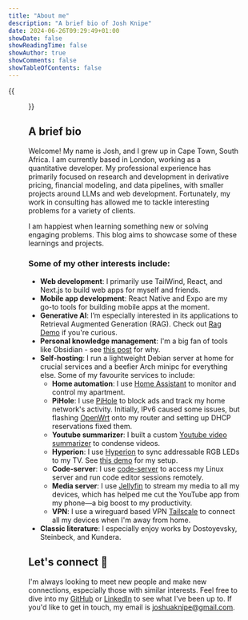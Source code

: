 ```yaml
---
title: "About me"
description: "A brief bio of Josh Knipe"
date: 2024-06-26T09:29:49+01:00
showDate: false
showReadingTime: false
showAuthor: true
showComments: false
showTableOfContents: false
---
```


{{<figure
    src="img/profile-wide.jpg"
    alt="A portrait of Josh Knipe"
    class="mx-auto my-4 max-w-xs sm:max-w-3xl md:max-w-3xl"
    imgClass="w-full h-auto rounded-lg shadow-md" 
    >}}

## A brief bio

Welcome! My name is Josh, and I grew up in Cape Town, South Africa. I am currently based in London, working as a quantitative developer. My professional experience has primarily focused on research and development in derivative pricing, financial modeling, and data pipelines, with smaller projects around LLMs and web development. Fortunately, my work in consulting has allowed me to tackle interesting problems for a variety of clients.

I am happiest when learning something new or solving engaging problems. This blog aims to showcase some of these learnings and projects.

### Some of my other interests include:

- **Web development**: I primarily use TailWind, React, and Next.js to build web apps for myself and friends.
- **Mobile app development**: React Native and Expo are my go-to tools for building mobile apps at the moment.
- **Generative AI**: I’m especially interested in its applications to Retrieval Augmented Generation (RAG). Check out [Rag Demo](https://github.com/joshuaknipe/RAG-app) if you're curious.
- **Personal knowledge management**: I'm a big fan of tools like Obsidian - see [this post](https://joshuaknipe.com/posts/obsidian-as-a-second-brain/) for why.
- **Self-hosting**: I run a lightweight Debian server at home for crucial services and a beefier Arch minipc for everything else. Some of my favourite services to include:
  - **Home automation**: I use [Home Assistant](https://www.home-assistant.io/) to monitor and control my apartment.
  - **PiHole**: I use [PiHole](https://pi-hole.net/) to block ads and track my home network's activity. Initially, IPv6 caused some issues, but flashing [OpenWrt](https://openwrt.org/) onto my router and setting up DHCP reservations fixed them.
  - **Youtube summarizer**: I built a custom [Youtube video summarizer](https://github.com/joshuaknipe/ytsummarizer) to condense videos.
  - **Hyperion**: I use [Hyperion](https://hyperion-project.org/) to sync addressable RGB LEDs to my TV. See [this demo](https://youtube.com/shorts/Ao_SEIQEyLU?si=yeyIdVStw6NVg6z1) for my setup.
  - **Code-server**: I use [code-server](https://github.com/coder/code-server) to access my Linux server and run code editor sessions remotely.
  - **Media server**: I use [Jellyfin](https://jellyfin.org/docs/) to stream my media to all my devices, which has helped me cut the YouTube app from my phone—a big boost to my productivity.
  - **VPN**: I use a wireguard based VPN [Tailscale](https://tailscale.com/) to connect all my devices when I'm away from home.
- **Classic literature**: I especially enjoy works by Dostoyevsky, Steinbeck, and Kundera.

## Let's connect 🤝

I'm always looking to meet new people and make new connections, especially those with similar interests. Feel free to dive into my [GitHub](https://github.com/joshuaknipe) or [LinkedIn](https://www.linkedin.com/in/joshuaknipe/) to see what I've been up to.
If you'd like to get in touch, my email is [joshuaknipe@gmail.com](mailto:joshuaknipe@gmail.com).
